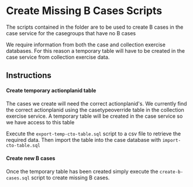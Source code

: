 # Create Missing B Cases Scripts
The scripts contained in the folder are to be used to create B cases in the case service for the casegroups that have no B cases

We require information from both the case and collection exercise databases.
For this reason a temporary table will have to be created in the case service from collection exercise data.

## Instructions
#### Create temporary actionplanid table
The cases we create will need the correct actionplanid's.
We currently find the correct actionplanid using the casetypeoverride table in the collection exercise service.
A temporary table will be created in the case service so we have access to this table

Execute the `export-temp-cto-table.sql` script to a csv file to retrieve the required data.
Then import the table into the case database with `import-cto-table.sql`

#### Create new B cases
Once the temporary table has been created simply execute the `create-b-cases.sql` script to create missing B cases.